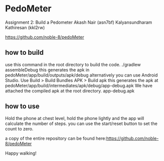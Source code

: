 # PedoMeter
Assignment 2: Build a Pedometer 
Akash Nair (asn7bf)
Kalyansundharam Kathiresan (kkl2rw)

https://github.com/noble-8/pedoMeter

## how to build
use this command in the root directory to build the code.
./gradlew assembleDebug
this generates the apk in pedoMeter/app/build/outputs/apk/debug
alternatively you can use Android Studio. Use Build > Build Bundles APK > Build apk
this generates the apk at pedoMeter/app/build/intermediates/apk/debug/app-debug.apk
We have attached the compiled apk at the root directory.
app-debug.apk

## how to use
Hold the phone at chest level, hold the phone lightly and 
the app will calculate the number of steps.
you can use the start/reset button to set the count to zero.


a copy of the entire repository can be found here:https://github.com/noble-8/pedoMeter

Happy walking!

